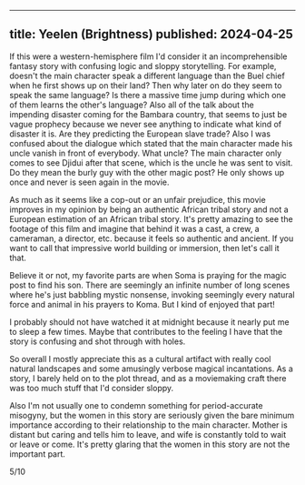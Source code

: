 ----
title: Yeelen (Brightness)
published: 2024-04-25
----

If this were a western-hemisphere film I'd consider it an incomprehensible fantasy story with confusing logic and sloppy storytelling. For example, doesn't the main character speak a different language than the Buel chief when he first shows up on their land? Then why later on do they seem to speak the same language? Is there a massive time jump during which one of them learns the other's language? Also all of the talk about the impending disaster coming for the Bambara country, that seems to just be vague prophecy because we never see anything to indicate what kind of disaster it is. Are they predicting the European slave trade? Also I was confused about the dialogue which stated that the main character made his uncle vanish in front of everybody. What uncle? The main character only comes to see Djidui after that scene, which is the uncle he was sent to visit. Do they mean the burly guy with the other magic post? He only shows up once and never is seen again in the movie.

As much as it seems like a cop-out or an unfair prejudice, this movie improves in my opinion by being an authentic African tribal story and not a European estimation of an African tribal story. It's pretty amazing to see the footage of this film and imagine that behind it was a cast, a crew, a cameraman, a director, etc. because it feels so authentic and ancient. If you want to call that impressive world building or immersion, then let's call it that.

Believe it or not, my favorite parts are when Soma is praying for the magic post to find his son. There are seemingly an infinite number of long scenes where he's just babbling mystic nonsense, invoking seemingly every natural force and animal in his prayers to Koma. But I kind of enjoyed that part!

I probably should not have watched it at midnight because it nearly put me to sleep a few times. Maybe that contributes to the feeling I have that the story is confusing and shot through with holes.

So overall I mostly appreciate this as a cultural artifact with really cool natural landscapes and some amusingly verbose magical incantations. As a story, I barely held on to the plot thread, and as a moviemaking craft there was too much stuff that I'd consider sloppy.

Also I'm not usually one to condemn something for period-accurate misogyny, but the women in this story are seriously given the bare minimum importance according to their relationship to the main character. Mother is distant but caring and tells him to leave, and wife is constantly told to wait or leave or come. It's pretty glaring that the women in this story are not the important part.

5/10
